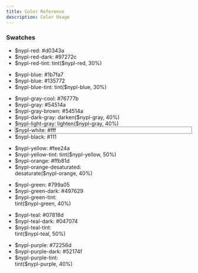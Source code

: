 ```yaml
---
title: Color Reference
description: Color Usage
---
```


### Swatches

<ul class="swatches">
<li class="color-box">
  <div class="nypl-red-swatch main">$nypl-red: #d0343a</div>
</li><li class="color-box">  
  <div class="nypl-red-dark-swatch">$nypl-red-dark: #97272c</div>
</li><li class="color-box">  
  <div class="nypl-red-tint-swatch">$nypl-red-tint: tint($nypl-red, 30%)</div>
</li>
</ul>
<ul class="swatches">
<li class="color-box">
  <div class="nypl-blue-swatch main">$nypl-blue: #1b7fa7</div>
</li><li class="color-box">
    <div class="nypl-blue-dark-swatch">$nypl-blue: #135772</div>
</li><li class="color-box">
  <div class="nypl-blue-tint-swatch">$nypl-blue-tint: tint($nypl-blue, 30%)</div>
</li>
</ul>
<ul class="swatches">
<li class="color-box">
  <div class="nypl-gray-cool-swatch main">$nypl-gray-cool: #76777b</div>
</li><li class="color-box">
    <div class="nypl-gray-swatch">$nypl-gray: #54514a</div>
</li><li class="color-box">
  <div class="nypl-gray-brown-swatch">$nypl-gray-brown: #54514a</div>
</li><li class="color-box">
  <div class="nypl-dark-gray-swatch">$nypl-dark-gray: darken($nypl-gray, 40%)</div>
</li><li class="color-box">
    <div class="nypl-light-gray-swatch reverse">$nypl-light-gray: lighten($nypl-gray, 40%)</div>
</li><li class="color-box">
  <div class="nypl-white-swatch reverse" style="border: 1px dotted #111;">$nypl-white: #fff</div>
</li><li class="color-box">
  <div class="nypl-black-swatch">$nypl-black: #111</div>
</li>
</ul>
<ul class="swatches reverse">
<li class="color-box">
  <div class="nypl-yellow-swatch main">$nypl-yellow: #fee24a</div>
</li><li class="color-box">
  <div class="nypl-yellow-tint-swatch">$nypl-yellow-tint: tint($nypl-yellow, 50%)</div>
</li><li class="color-box">  
  <div class="nypl-orange-swatch">$nypl-orange: #ffb81d</div>
</li><li class="color-box">  
  <div class="nypl-orange-desaturated-swatch">$nypl-orange-desaturated:<br>desaturate($nypl-orange, 40%)</div>
</li>
</ul>
<ul class="swatches">
<li class="color-box">
  <div class="nypl-green-swatch main">$nypl-green: #799a05</div>
</li><li class="color-box">
  <div class="nypl-green-dark-swatch">$nypl-green-dark: #497629</div>
</li><li class="color-box">  
  <div class="nypl-green-tint-swatch reverse">$nypl-green-tint:<br>tint($nypl-green, 40%)</div>
</li>
</ul>
<ul class="swatches">
<li class="color-box">
  <div class="nypl-teal-swatch main">$nypl-teal: #07818d</div>
</li><li class="color-box">
  <div class="nypl-teal-dark-swatch">$nypl-teal-dark: #047074</div>
</li><li class="color-box">  
  <div class="nypl-teal-tint-swatch reverse">$nypl-teal-tint:<br>tint($nypl-teal, 50%)</div>
</li>
</ul>
<ul class="swatches">
<li class="color-box">
  <div class="nypl-purple-swatch main">$nypl-purple: #72256d</div>
</li><li class="color-box">
  <div class="nypl-purple-dark-swatch">$nypl-purple-dark: #52174f</div>
</li><li class="color-box">  
  <div class="nypl-purple-tint-swatch reverse">$nypl-purple-tint:<br>tint($nypl-purple, 40%)</div>
</li>
</ul>
